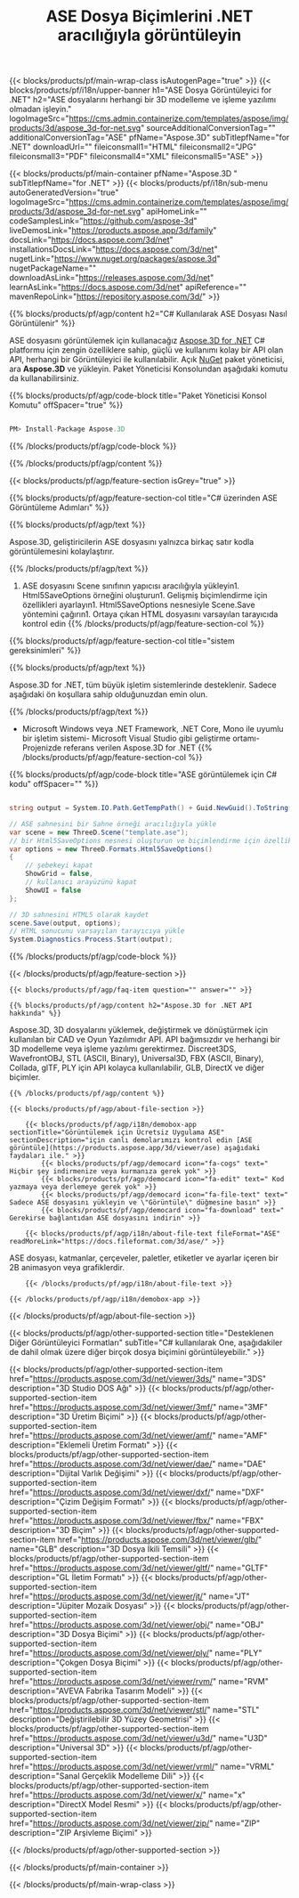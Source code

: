 ﻿---
title: ASE Dosya Biçimlerini .NET aracılığıyla görüntüleyin 
weight: 1060
url: /tr/net/viewer/ase/ 
description: .NET Framework, .NET Core, Mono üzerinde ASE belgeleri yüklemek, oluşturmak ve görüntülemek için C# kaynak kodu.
---
{{< blocks/products/pf/main-wrap-class isAutogenPage="true" >}}
{{< blocks/products/pf/i18n/upper-banner h1="ASE Dosya Görüntüleyici for .NET" h2="ASE dosyalarını herhangi bir 3D modelleme ve işleme yazılımı olmadan işleyin." logoImageSrc="https://cms.admin.containerize.com/templates/aspose/img/products/3d/aspose_3d-for-net.svg" sourceAdditionalConversionTag="" additionalConversionTag="ASE" pfName="Aspose.3D" subTitlepfName="for .NET" downloadUrl="" fileiconsmall1="HTML" fileiconsmall2="JPG" fileiconsmall3="PDF" fileiconsmall4="XML" fileiconsmall5="ASE" >}}

{{< blocks/products/pf/main-container pfName="Aspose.3D " subTitlepfName="for .NET" >}}
{{< blocks/products/pf/i18n/sub-menu autoGeneratedVersion="true" logoImageSrc="https://cms.admin.containerize.com/templates/aspose/img/products/3d/aspose_3d-for-net.svg" apiHomeLink="" codeSamplesLink="https://github.com/aspose-3d" liveDemosLink="https://products.aspose.app/3d/family" docsLink="https://docs.aspose.com/3d/net" installationsDocsLink="https://docs.aspose.com/3d/net" nugetLink="https://www.nuget.org/packages/aspose.3d" nugetPackageName="" downloadAsLink="https://releases.aspose.com/3d/net" learnAsLink="https://docs.aspose.com/3d/net" apiReference="" mavenRepoLink="https://repository.aspose.com/3d/" >}}

{{% blocks/products/pf/agp/content h2="C# Kullanılarak ASE Dosyası Nasıl Görüntülenir" %}}

 ASE dosyasını görüntülemek için kullanacağız
 [Aspose.3D for .NET](https://products.aspose.com/3d/net) 
 C# platformu için zengin özelliklere sahip, güçlü ve kullanımı kolay bir API olan API, herhangi bir Görüntüleyici ile kullanılabilir. Açık
 [NuGet](https://www.nuget.org/packages/aspose.3d) 
 paket yöneticisi, ara
 **Aspose.3D** 
 ve yükleyin. Paket Yöneticisi Konsolundan aşağıdaki komutu da kullanabilirsiniz.

{{% blocks/products/pf/agp/code-block title="Paket Yöneticisi Konsol Komutu" offSpacer="true" %}}

```cs

PM> Install-Package Aspose.3D


```

{{% /blocks/products/pf/agp/code-block %}}

{{% /blocks/products/pf/agp/content %}}

{{< blocks/products/pf/agp/feature-section isGrey="true" >}}

{{% blocks/products/pf/agp/feature-section-col title="C# üzerinden ASE Görüntüleme Adımları" %}}

{{% blocks/products/pf/agp/text %}}

 Aspose.3D, geliştiricilerin ASE dosyasını yalnızca birkaç satır kodla görüntülemesini kolaylaştırır.

{{% /blocks/products/pf/agp/text %}}

1. ASE dosyasını Scene sınıfının yapıcısı aracılığıyla yükleyin1. Html5SaveOptions örneğini oluşturun1. Gelişmiş biçimlendirme için özellikleri ayarlayın1. Html5SaveOptions nesnesiyle Scene.Save yöntemini çağırın1. Ortaya çıkan HTML dosyasını varsayılan tarayıcıda kontrol edin
{{% /blocks/products/pf/agp/feature-section-col %}}

{{% blocks/products/pf/agp/feature-section-col title="sistem gereksinimleri" %}}

{{% blocks/products/pf/agp/text %}}

 Aspose.3D for .NET, tüm büyük işletim sistemlerinde desteklenir. Sadece aşağıdaki ön koşullara sahip olduğunuzdan emin olun.

{{% /blocks/products/pf/agp/text %}}

- Microsoft Windows veya .NET Framework, .NET Core, Mono ile uyumlu bir işletim sistemi- Microsoft Visual Studio gibi geliştirme ortamı- Projenizde referans verilen Aspose.3D for .NET
{{% /blocks/products/pf/agp/feature-section-col %}}

{{% blocks/products/pf/agp/code-block title="ASE görüntülemek için C# kodu" offSpacer="" %}}

```cs

string output = System.IO.Path.GetTempPath() + Guid.NewGuid().ToString() + ".html";

// ASE sahnesini bir Sahne örneği aracılığıyla yükle
var scene = new ThreeD.Scene("template.ase");
// bir Html5SaveOptions nesnesi oluşturun ve biçimlendirme için özellikleri ayarlayın
var options = new ThreeD.Formats.Html5SaveOptions()
{
    // şebekeyi kapat
    ShowGrid = false,
    // kullanıcı arayüzünü kapat
    ShowUI = false
};

// 3D sahnesini HTML5 olarak kaydet
scene.Save(output, options);
// HTML sonucunu varsayılan tarayıcıya yükle
System.Diagnostics.Process.Start(output);


```

{{% /blocks/products/pf/agp/code-block %}}

{{< /blocks/products/pf/agp/feature-section >}}

    {{< blocks/products/pf/agp/faq-item question="" answer="" >}}
 

<!-- aboutfile Starts -->

    {{% blocks/products/pf/agp/content h2="Aspose.3D for .NET API hakkında" %}}

 Aspose.3D, 3D dosyalarını yüklemek, değiştirmek ve dönüştürmek için kullanılan bir CAD ve Oyun Yazılımıdır API. API bağımsızdır ve herhangi bir 3D modelleme veya işleme yazılımı gerektirmez. Discreet3DS, WavefrontOBJ, STL (ASCII, Binary), Universal3D, FBX (ASCII, Binary), Collada, glTF, PLY için API kolayca kullanılabilir, GLB, DirectX ve diğer biçimler. 



    {{% /blocks/products/pf/agp/content %}}

    {{< blocks/products/pf/agp/about-file-section >}}

        {{< blocks/products/pf/agp/i18n/demobox-app sectionTitle="Görüntülemek için Ücretsiz Uygulama ASE" sectionDescription="için canlı demolarımızı kontrol edin [ASE görüntüle](https://products.aspose.app/3d/viewer/ase) aşağıdaki faydaları ile." >}}
            {{< blocks/products/pf/agp/democard icon="fa-cogs" text=" Hiçbir şey indirmenize veya kurmanıza gerek yok" >}}
            {{< blocks/products/pf/agp/democard icon="fa-edit" text=" Kod yazmaya veya derlemeye gerek yok" >}}
            {{< blocks/products/pf/agp/democard icon="fa-file-text" text=" Sadece ASE dosyasını yükleyin ve \"Görüntüle\" düğmesine basın" >}}
            {{< blocks/products/pf/agp/democard icon="fa-download" text=" Gerekirse bağlantıdan ASE dosyasını indirin" >}}

        {{< blocks/products/pf/agp/i18n/about-file-text fileFormat="ASE" readMoreLink="https://docs.fileformat.com/3d/ase/" >}}
ASE dosyası, katmanlar, çerçeveler, paletler, etiketler ve ayarlar içeren bir 2B animasyon veya grafiklerdir.

        {{< /blocks/products/pf/agp/i18n/about-file-text >}}

    {{< /blocks/products/pf/agp/i18n/demobox-app >}}

{{< /blocks/products/pf/agp/about-file-section >}}

<!-- aboutfile Ends -->

{{< blocks/products/pf/agp/other-supported-section title="Desteklenen Diğer Görüntüleyici Formatları" subTitle="C# kullanılarak One, aşağıdakiler de dahil olmak üzere diğer birçok dosya biçimini görüntüleyebilir." >}}

{{< blocks/products/pf/agp/other-supported-section-item href="https://products.aspose.com/3d/net/viewer/3ds/" name="3DS" description="3D Studio DOS Ağı" >}}
{{< blocks/products/pf/agp/other-supported-section-item href="https://products.aspose.com/3d/net/viewer/3mf/" name="3MF" description="3D Üretim Biçimi" >}}
{{< blocks/products/pf/agp/other-supported-section-item href="https://products.aspose.com/3d/net/viewer/amf/" name="AMF" description="Eklemeli Üretim Formatı" >}}
{{< blocks/products/pf/agp/other-supported-section-item href="https://products.aspose.com/3d/net/viewer/dae/" name="DAE" description="Dijital Varlık Değişimi" >}}
{{< blocks/products/pf/agp/other-supported-section-item href="https://products.aspose.com/3d/net/viewer/dxf/" name="DXF" description="Çizim Değişim Formatı" >}}
{{< blocks/products/pf/agp/other-supported-section-item href="https://products.aspose.com/3d/net/viewer/fbx/" name="FBX" description="3D Biçim" >}}
{{< blocks/products/pf/agp/other-supported-section-item href="https://products.aspose.com/3d/net/viewer/glb/" name="GLB" description="3D Dosya İkili Temsili" >}}
{{< blocks/products/pf/agp/other-supported-section-item href="https://products.aspose.com/3d/net/viewer/gltf/" name="GLTF" description="GL İletim Formatı" >}}
{{< blocks/products/pf/agp/other-supported-section-item href="https://products.aspose.com/3d/net/viewer/jt/" name="JT" description="Jüpiter Mozaik Dosyası" >}}
{{< blocks/products/pf/agp/other-supported-section-item href="https://products.aspose.com/3d/net/viewer/obj/" name="OBJ" description="3D Dosya Biçimi" >}}
{{< blocks/products/pf/agp/other-supported-section-item href="https://products.aspose.com/3d/net/viewer/ply/" name="PLY" description="Çokgen Dosya Biçimi" >}}
{{< blocks/products/pf/agp/other-supported-section-item href="https://products.aspose.com/3d/net/viewer/rvm/" name="RVM" description="AVEVA Fabrika Tasarım Modeli" >}}
{{< blocks/products/pf/agp/other-supported-section-item href="https://products.aspose.com/3d/net/viewer/stl/" name="STL" description="Değiştirilebilir 3D Yüzey Geometrisi" >}}
{{< blocks/products/pf/agp/other-supported-section-item href="https://products.aspose.com/3d/net/viewer/u3d/" name="U3D" description="Universal 3D" >}}
{{< blocks/products/pf/agp/other-supported-section-item href="https://products.aspose.com/3d/net/viewer/vrml/" name="VRML" description="Sanal Gerçeklik Modelleme Dili" >}}
{{< blocks/products/pf/agp/other-supported-section-item href="https://products.aspose.com/3d/net/viewer/x/" name="x" description="DirectX Model Resmi" >}}
{{< blocks/products/pf/agp/other-supported-section-item href="https://products.aspose.com/3d/net/viewer/zip/" name="ZIP" description="ZIP Arşivleme Biçimi" >}}

{{< /blocks/products/pf/agp/other-supported-section >}}

{{< /blocks/products/pf/main-container >}}
    
{{< /blocks/products/pf/main-wrap-class >}}